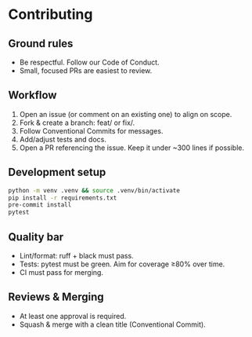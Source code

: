 # Contributing

## Ground rules
- Be respectful. Follow our Code of Conduct.
- Small, focused PRs are easiest to review.

## Workflow
1. Open an issue (or comment on an existing one) to align on scope.
2. Fork & create a branch: feat/<short-name> or fix/<short-name>.
3. Follow Conventional Commits for messages.
4. Add/adjust tests and docs.
5. Open a PR referencing the issue. Keep it under ~300 lines if possible.

## Development setup
```bash
python -m venv .venv && source .venv/bin/activate
pip install -r requirements.txt
pre-commit install
pytest
```

## Quality bar

* Lint/format: ruff + black must pass.
* Tests: pytest must be green. Aim for coverage ≥80% over time.
* CI must pass for merging.

## Reviews & Merging

* At least one approval is required.
* Squash & merge with a clean title (Conventional Commit).

